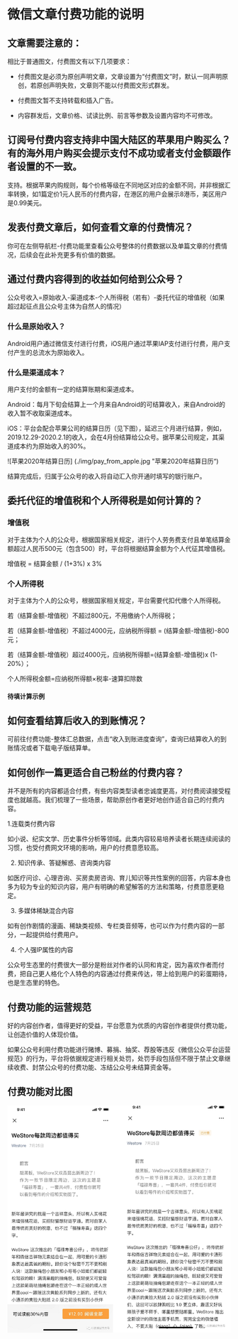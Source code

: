# 微信文章付费功能的说明

## 文章需要注意的：

相比于普通图文，付费图文有以下几项要求：

+ 付费图文是必须为原创声明文章，文章设置为“付费图文”时，默认一同声明原创，若原创声明失败，文章则不能以付费图文形式群发。
- 付费图文暂不支持转载和插入广告。
* 内容群发后，文章价格、试读比例、前言等参数及设置内容均不可修改。

## 订阅号付费内容支持非中国大陆区的苹果用户购买么？有的海外用户购买会提示支付不成功或者支付金额跟作者设置的不一致。

支持。根据苹果内购规则，每个价格等级在不同地区对应的金额不同，并非根据汇率转换，如1篇定价1元人民币的付费内容，在港区的用户会展示8港币，美区用户是0.99美元。

## 发表付费文章后，如何查看文章的付费情况？
你可在左侧导航栏-付费功能里查看公众号整体的付费数据以及单篇文章的付费情况，后续会在此补充更多有价值的数据。

## 通过付费内容得到的收益如何给到公众号？
公众号收入=原始收入-渠道成本-个人所得税（若有）-委托代征的增值税（如果超过起征点且公众号主体为自然人的情况）

### 什么是原始收入？
Android用户通过微信支付进行付费，iOS用户通过苹果IAP支付进行付费，用户支付产生的总流水为原始收入。

### 什么是渠道成本？
用户支付的金额有一定的结算账期和渠道成本。

Android：每月下旬会结算上一个月来自Android的可结算收入，来自Android的收入暂不收取渠道成本。

iOS：平台会配合苹果公司的结算日历（见下图），延迟三个月进行结算，例如，2019.12.29-2020.2.1的收入，会在4月份结算给公众号。据苹果公司规定，其渠道成本约为原始收入的30%。

![苹果2020年结算日历] (./img/pay_from_apple.jpg "苹果2020年结算日历“)

结算完成后，归属于公众号的收入将自动汇入你开通时填写的银行账户。

## 委托代征的增值税和个人所得税是如何计算的？
### 增值税

对于主体为个人的公众号，根据国家相关规定，进行个人劳务费支付且单笔结算金额超过人民币500元（包含500）时，平台将根据结算金额为个人代征其增值税。

增值税 = 结算金额 / (1+3%) x 3%

### 个人所得税

对于主体为个人的公众号，根据国家相关规定，平台需要代扣代缴个人所得税。

若（结算金额-增值税）不超过800元，不用缴纳个人所得税；

若（结算金额-增值税）不超过4000元，应纳税所得额 = (结算金额-增值税)-800元；

若（结算金额-增值税）超过4000元，应纳税所得额=(结算金额-增值税)x (1-20%）；

个人所得税金额=应纳税所得额×税率-速算扣除数

#### 待填计算示例

## 如何查看结算后收入的到账情况？
可前往付费功能-整体汇总数据，点击“收入到账进度查询”，查询已结算收入的到账情况或者下载电子版结算单。

## 如何创作一篇更适合自己粉丝的付费内容？
并不是所有的内容都适合付费，有些内容类型读者忠诚度更高，对付费阅读接受程度也就越高。我们梳理了一些场景，帮助原创作者更好地创作适合自己的付费内容。

1.连载类付费内容

如小说、纪实文学、历史事件分析等领域。此类内容较易培养读者长期连续阅读的习惯，也受付费网文环境的影响，用户的付费意愿较高。

2. 知识传承、答疑解惑、咨询类内容

如医疗问诊、心理咨询、买房卖房咨询、育儿知识等共性案例的回答，内容本身也多为较为专业的知识内容，用户有明确的希望解答的方法和策略，付费意愿更稳定。

3.  多媒体稀缺混合内容

如有创作剧情的漫画、稀缺类视频、专栏类音频等，也可以作为付费内容的一部分，一起提供给付费用户。

4. 个人强IP属性的内容

公众号生态里的付费很大一部分是粉丝对作者的认同和肯定，因为喜欢作者而付费，把自己更人格化个人特色的内容通过付费来传达，带上给到用户的彩蛋期待，也是生态里的特色。

## 付费功能的运营规范
好的内容创作者，值得更好的受益，平台愿意为优质的内容创作者提供付费功能，让创造价值的人体现价值。

如果公众号利用付费功能进行赌博、募捐、抽奖、荐股等违反《微信公众平台运营规范》的行为，平台将依据规定进行相关处罚，处罚手段包括但不限于禁止文章继续收费、封禁公众号的付费功能、冻结公众号未结算资金等。

## 付费功能对比图

![对比图](./img/wechat_pay_1.png "微信中的效果")
